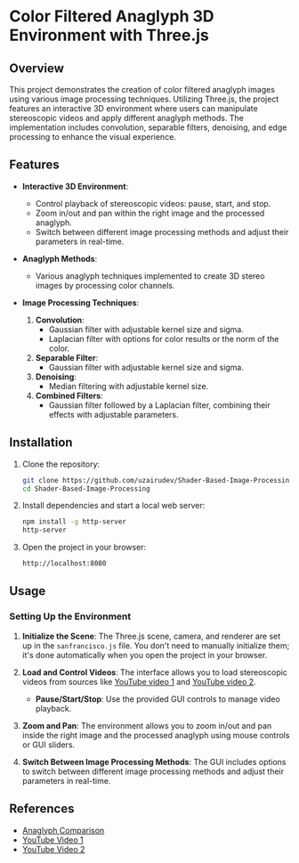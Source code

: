 
# Color Filtered Anaglyph 3D Environment with Three.js

## Overview

This project demonstrates the creation of color filtered anaglyph images using various image processing techniques. Utilizing Three.js, the project features an interactive 3D environment where users can manipulate stereoscopic videos and apply different anaglyph methods. The implementation includes convolution, separable filters, denoising, and edge processing to enhance the visual experience.

## Features

- **Interactive 3D Environment**:
  - Control playback of stereoscopic videos: pause, start, and stop.
  - Zoom in/out and pan within the right image and the processed anaglyph.
  - Switch between different image processing methods and adjust their parameters in real-time.

- **Anaglyph Methods**:
  - Various anaglyph techniques implemented to create 3D stereo images by processing color channels.

- **Image Processing Techniques**:
  1. **Convolution**:
     - Gaussian filter with adjustable kernel size and sigma.
     - Laplacian filter with options for color results or the norm of the color.
  2. **Separable Filter**:
     - Gaussian filter with adjustable kernel size and sigma.
  3. **Denoising**:
     - Median filtering with adjustable kernel size.
  4. **Combined Filters**:
     - Gaussian filter followed by a Laplacian filter, combining their effects with adjustable parameters.

## Installation

1. Clone the repository:
    ```bash
    git clone https://github.com/uzairudev/Shader-Based-Image-Processing.git
    cd Shader-Based-Image-Processing
    ```

2. Install dependencies and start a local web server:
    ```bash
    npm install -g http-server
    http-server
    ```

3. Open the project in your browser:
    ```bash
    http://localhost:8080
    ```

## Usage

### Setting Up the Environment

1. **Initialize the Scene**: The Three.js scene, camera, and renderer are set up in the `sanfrancisco.js` file. You don't need to manually initialize them; it's done automatically when you open the project in your browser.

2. **Load and Control Videos**: The interface allows you to load stereoscopic videos from sources like [YouTube video 1](https://www.youtube.com/watch?v=fs_Uw4qL2O8) and [YouTube video 2](https://www.youtube.com/watch?v=_FgCK6CdR8s).

    - **Pause/Start/Stop**: Use the provided GUI controls to manage video playback.

3. **Zoom and Pan**: The environment allows you to zoom in/out and pan inside the right image and the processed anaglyph using mouse controls or GUI sliders.

4. **Switch Between Image Processing Methods**: The GUI includes options to switch between different image processing methods and adjust their parameters in real-time.


## References

- [Anaglyph Comparison](https://3dtv.at/Knowhow/AnaglyphComparison_en.aspx)
- [YouTube Video 1](https://www.youtube.com/watch?v=fs_Uw4qL2O8)
- [YouTube Video 2](https://www.youtube.com/watch?v=_FgCK6CdR8s)


